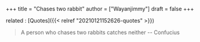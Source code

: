 +++
title = "Chases two rabbit"
author = ["Wayanjimmy"]
draft = false
+++

related
: [Quotes]({{< relref "20210121152626-quotes" >}})

> A person who chases two rabbits catches neither -- Confucius
